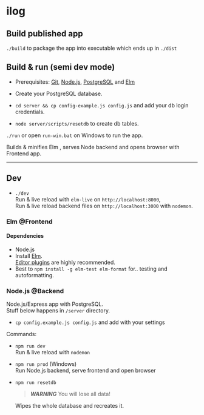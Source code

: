 # ilog

## Build published app

`./build` to package the app into executable which ends up in `./dist`

## Build & run (semi dev mode)

- Prerequisites:
  [Git](https://git-scm.com/download/win), [Node.js](https://nodejs.org/en/download/), [PostgreSQL](https://www.postgresql.org/download/) and [Elm](https://guide.elm-lang.org/install/elm.html)

- Create your PostgreSQL database.

- `cd server && cp config-example.js config.js` and add your db login credentials.

- `node server/scripts/resetdb` to create db tables.

`./run` or open `run-win.bat` on Windows to run the app.

Builds & minifies Elm , serves Node backend and opens browser with Frontend app.

---

## Dev

- `./dev`  
  Run & live reload with `elm-live` on `http://localhost:8000`,  
  Run & live reload backend files on `http://localhost:3000` with `nodemon`.

### Elm @Frontend

#### Dependencies

- Node.js
- Install [Elm](https://guide.elm-lang.org/install/).  
  [Editor plugins](https://github.com/elm/editor-plugins) are highly recommended.
- Best to `npm install -g elm-test elm-format` for.. testing and autoformatting.

### Node.js @Backend

Node.js/Express app with PostgreSQL.  
Stuff below happens in `/server` directory.

- `cp config.example.js config.js` and add with your settings

Commands:

- `npm run dev`  
  Run & live reload with `nodemon`

- `npm run prod` (Windows)  
  Run Node.js backend, serve frontend and open browser

- `npm run resetdb`

  > **_WARNING_** You will lose all data!

  Wipes the whole database and recreates it.
